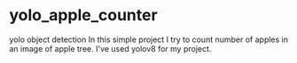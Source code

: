 # yolo_apple_counter
yolo object detection
In this simple project I try to count number of apples in an image of apple tree. I've used yolov8 for my project.
